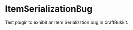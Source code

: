 ItemSerializationBug
====================
Test plugin to exhibit an Item Serialization bug in CraftBukkit.

